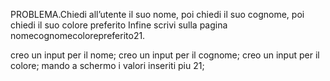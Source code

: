 PROBLEMA.Chiedi all’utente il suo nome, poi chiedi il suo cognome, poi chiedi il suo colore preferito Infine scrivi sulla pagina nomecognomecolorepreferito21.


creo un input per il nome;
creo un input per il cognome;
creo un input per il colore;
mando a schermo i valori inseriti piu 21;